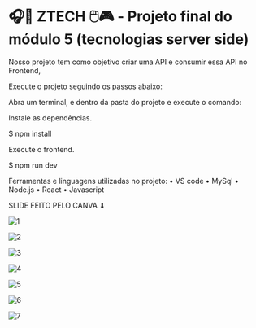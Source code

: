 #  🎧📱 ZTECH 🖱️🎮 - Projeto final do módulo 5 (tecnologias server side)




Nosso projeto tem como objetivo criar uma API e consumir essa API no Frontend,



Execute o projeto seguindo os passos abaixo: 





Abra um terminal, e dentro da pasta do projeto e execute o comando:


Instale as dependências. 


$ npm install 


Execute o frontend. 


$ npm run dev




Ferramentas e linguagens utilizadas no projeto:
• VS code 
• MySql 
• Node.js 
• React
• Javascript  





SLIDE FEITO PELO CANVA ⬇





![1](https://user-images.githubusercontent.com/116725554/229649183-1c5731d1-2d2f-4c25-807f-335c3310aa9e.png)







![2](https://user-images.githubusercontent.com/116725554/229649202-9ceade40-94e4-44af-adb7-7bb810d0db3e.png)







![3](https://user-images.githubusercontent.com/116725554/229649214-d9952f95-21d7-4c11-9b4c-93642e96c9da.png)







![4](https://user-images.githubusercontent.com/116725554/229649234-f80d02fe-0b7f-46f3-b752-59450c4e6599.png)








![5](https://user-images.githubusercontent.com/116725554/229649255-99fcfc44-bb36-411c-9696-417b3e96cd1e.png)








![6](https://user-images.githubusercontent.com/116725554/229649274-1aa37f57-ad7a-4285-95eb-bf5a07f7487a.png)









![7](https://user-images.githubusercontent.com/116725554/229649298-cd4a90c7-3da5-430b-a12c-336cc69bfb5d.png)








